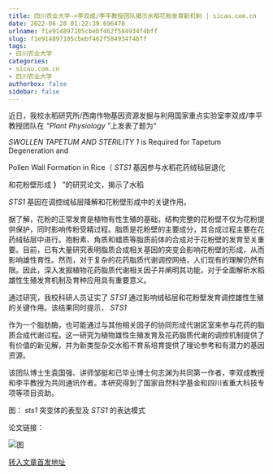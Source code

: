 ```yaml
---
title: 四川农业大学->李双成/李平教授团队揭示水稻花粉发育新机制 | sicau.com.cn
date: 2022-06-28 01:22:39.696470
urlname: f1e914897105cbebf462f584934f4bff
slug: f1e914897105cbebf462f584934f4bff
tags: 
- 四川农业大学
categories:
- sicau.com.cn
- 四川农业大学
authorbox: false
sidebar: false
---
```

近日，我校水稻研究所/西南作物基因资源发掘与利用国家重点实验室李双成/李平教授团队在 _“Plant Physiology_ ”上发表了题为“

_SWOLLEN TAPETUM AND STERILITY 1_ is Required for Tapetum Degeneration and

Pollen Wall Formation in Rice（ _STS1_ 基因参与水稻花药绒毡层退化
<!--more-->
和花粉壁形成 **）** ”的研究论文，揭示了水稻

_STS1_ 基因在调控绒毡层降解和花粉壁形成中的关键作用。

据了解，花粉的正常发育是植物有性生殖的基础，结构完整的花粉壁不仅为花粉提供保护，同时影响传粉受精过程。脂质是花粉壁的主要成分，其合成过程主要在花药绒毡层中进行。孢粉素、角质和蜡质等脂质前体的合成对于花粉壁的发育至关重要。目前，已有大量研究表明脂质合成相关基因的突变会影响花粉壁的形成，从而影响雄性育性。然而，对于复杂的花药脂质代谢调控网络，人们现有的理解仍然有限。因此，深入发掘植物花药脂质代谢相关因子并阐明其功能，对于全面解析水稻雄性生殖发育机制及育种应用具有重要意义。

通过研究，我校科研人员证实了 _STS1_ 通过影响绒毡层和花粉壁发育调控雄性生殖的关键作用。该结果同时提示， _STS1_

作为一个脂肪酶，也可能通过与其他相关因子的协同形成代谢区室来参与花药的脂质合成代谢过程。这一研究为植物雄性生殖发育及花药脂质代谢的调控机制提供了有价值的新见解，并为新类型杂交水稻不育系培育提供了理论参考和有潜力的基因资源。

该团队博士生袁国强、讲师邹挺和已毕业博士何志渊为共同第一作者，李双成教授和李平教授为共同通讯作者。本研究得到了国家自然科学基金和四川省重大科技专项等项目资助。

图： _sts1_ 突变体的表型及 _STS1_ 的表达模式

论文链接：

![图](https://news.sicau.edu.cn/__local/4/1B/74/114E6B2EFF0F57CBA9D7C5195FE_DCC37673_75D26.jpg)

[转入文章首发地址](https://news.sicau.edu.cn/info/1078/68559.htm)